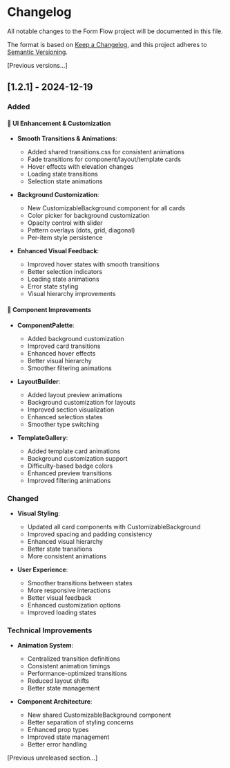 # Changelog

All notable changes to the Form Flow project will be documented in this file.

The format is based on [Keep a Changelog](https://keepachangelog.com/en/1.0.0/),
and this project adheres to [Semantic Versioning](https://semver.org/spec/v2.0.0.html).

[Previous versions...]

## [1.2.1] - 2024-12-19

### Added

#### 🎨 **UI Enhancement & Customization**

- **Smooth Transitions & Animations**:

  - Added shared transitions.css for consistent animations
  - Fade transitions for component/layout/template cards
  - Hover effects with elevation changes
  - Loading state transitions
  - Selection state animations

- **Background Customization**:

  - New CustomizableBackground component for all cards
  - Color picker for background customization
  - Opacity control with slider
  - Pattern overlays (dots, grid, diagonal)
  - Per-item style persistence

- **Enhanced Visual Feedback**:
  - Improved hover states with smooth transitions
  - Better selection indicators
  - Loading state animations
  - Error state styling
  - Visual hierarchy improvements

#### 🔧 **Component Improvements**

- **ComponentPalette**:

  - Added background customization
  - Improved card transitions
  - Enhanced hover effects
  - Better visual hierarchy
  - Smoother filtering animations

- **LayoutBuilder**:

  - Added layout preview animations
  - Background customization for layouts
  - Improved section visualization
  - Enhanced selection states
  - Smoother type switching

- **TemplateGallery**:
  - Added template card animations
  - Background customization support
  - Difficulty-based badge colors
  - Enhanced preview transitions
  - Improved filtering animations

### Changed

- **Visual Styling**:

  - Updated all card components with CustomizableBackground
  - Improved spacing and padding consistency
  - Enhanced visual hierarchy
  - Better state transitions
  - More consistent animations

- **User Experience**:
  - Smoother transitions between states
  - More responsive interactions
  - Better visual feedback
  - Enhanced customization options
  - Improved loading states

### Technical Improvements

- **Animation System**:

  - Centralized transition definitions
  - Consistent animation timings
  - Performance-optimized transitions
  - Reduced layout shifts
  - Better state management

- **Component Architecture**:
  - New shared CustomizableBackground component
  - Better separation of styling concerns
  - Enhanced prop types
  - Improved state management
  - Better error handling

[Previous unreleased section...]
